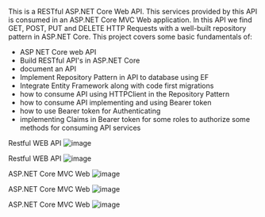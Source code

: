 This is a RESTful ASP.NET Core Web API. This services provided by this API is consumed in an ASP.NET Core MVC Web application. In this API we find GET, POST, PUT and DELETE HTTP Requests with a well-built repository pattern in ASP.NET Core. This project covers some basic fundamentals of:
- ASP NET Core web API
- Build RESTful API's in ASP.NET Core
- document an API
- Implement Repository Pattern in API to database using EF
- Integrate Entity Framework along with code first migrations
- how to consume API using HTTPClient in the Repository Pattern 
- how to consume API implementing and using Bearer token
- how to use Bearer token for Authenticating
- implementing Claims in Bearer token for some roles to authorize some methods for consuming API services

Restful WEB API
![image](https://user-images.githubusercontent.com/30341917/177001579-fe65182a-445c-4d2c-8c8a-6ef2a7d3e212.png)

Restful WEB API
![image](https://user-images.githubusercontent.com/30341917/177001621-1ac95a29-1ba8-4de7-82be-26e33a41593a.png)

ASP.NET Core MVC Web
![image](https://user-images.githubusercontent.com/30341917/177001646-3d4ca9f7-85c4-47bb-a500-012e775dfbc5.png)

ASP.NET Core MVC Web
![image](https://user-images.githubusercontent.com/30341917/177001684-a4261be8-f567-4715-8896-5b10f7cc500d.png)

ASP.NET Core MVC Web
![image](https://user-images.githubusercontent.com/30341917/177001705-92cd1d9e-6069-44b7-8648-c168d639e52d.png)
